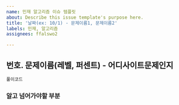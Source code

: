 ```yaml
---
name: 민재 알고리즘 이슈 템플릿
about: Describe this issue template's purpose here.
title: '날짜(ex: 10/1) - 문제이름1, 문제이름2'
labels: 민재, 알고리즘
assignees: ffalswo2

---
```


## 번호. 문제이름(레벨, 퍼센트) - 어디사이트문제인지
```swift
풀이코드
```

### 알고 넘어가야할 부분
